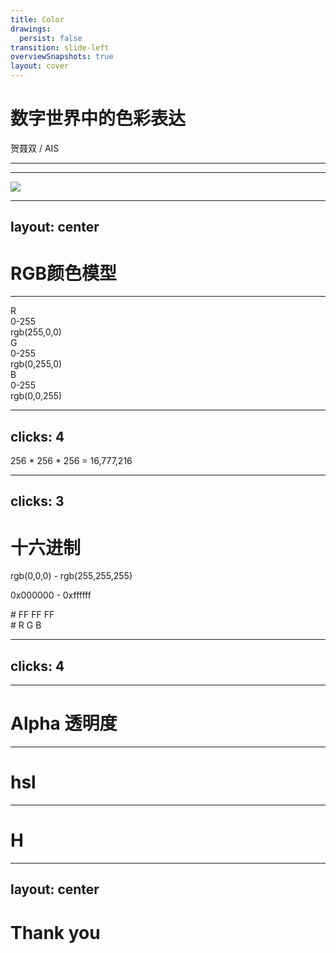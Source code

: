 ```yaml
---
title: Color
drawings:
  persist: false
transition: slide-left
overviewSnapshots: true
layout: cover
---
```


# 数字世界中的色彩表达


贺聂双 / <span text-3>AIS</span>   



---


<div class="flex gap-2">
  <div class="w-50 h-50 rounded-full bg-[red]"></div>
  <div class="w-50 h-50 rounded-full bg-[green]"></div>
  <div class="w-50 h-50 rounded-full bg-[blue]"></div>
</div>



---


<img src="/intersection.jpg" class="w-50" />


---
layout: center
---

# RGB颜色模型


---

<div class="flex justify-between">
  <div class="flex flex-col items-center">
    <div class="text-30">R</div>
    <div class="text-14">0-255</div>
    <div class="bg-[rgb(255,0,0)] p-2 text-10 text-white">rgb(255,0,0)</div>
  </div>

  <div class="flex flex-col items-center">
    <div class="text-30">G</div>
    <div class="text-14">0-255</div>
    <div class="bg-[rgb(0,255,0)] p-2 text-10 text-white  ">rgb(0,255,0)</div>
  </div>

  <div class="flex flex-col items-center">
    <div class="text-30">B</div>
    <div class="text-14">0-255</div>
    <div class="bg-[rgb(0,0,255)] p-2 text-10 text-white">rgb(0,0,255)</div>
  </div>
</div>




---
clicks: 4
---

<RandomColor :count="$clicks" />

<div>
 256 * 256 * 256 = 16,777,216
</div>

---
clicks: 3
---

# 十六进制


<div>

rgb(0,0,0) - rgb(255,255,255)

0x000000 - 0xffffff


<div>

<div>
  # <span v-mark="{ at: 1, color: '#234' }">FF</span>
  <span v-mark="{ at: 2, color: '#234' }">FF</span>
  <span v-mark="{ at: 3, color: '#234' }">FF</span>
</div>

<div>
 # <span>R </span>
  <span>G </span>
  <span>B </span>
</div>

</div>
</div>




---
clicks: 4
---

<Cover :count="$clicks" />


---

# Alpha 透明度


<div>
<div></div>
</div>




---

# hsl


---


# H



---
layout: center
---

# Thank you

